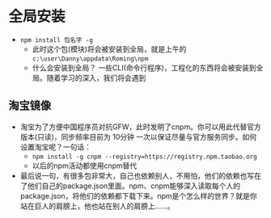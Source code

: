# 全局安装
* `npm install 包名字 -g`
    * 此时这个包(模块)将会被安装到全局，就是上午的`c:\user\Danny\appdata\Roming\npm`
    * 什么会安装到全局？ 一些CLI(命令行程序)，工程化的东西将会被安装到全局。随着学习的深入，我们将会遇到
    
## 淘宝镜像
* 淘宝为了方便中国程序员对抗GFW，此时发明了cnpm。你可以用此代替官方版本(只读)，同步频率目前为 10分钟 一次以保证尽量与官方服务同步。如何设置淘宝呢？一句话：
    * `npm install -g cnpm --registry=https://registry.npm.taobao.org`
    * 以后的npm活动都使用cnpm替代
* 最后说一句，有很多包非常大，自己也依赖别人，不用怕，他们的依赖也写在了他们自己的package.json里面。npm、cnpm能够深入读取每个人的package.json，将他们的依赖都下载下来。npm是个怎么样的世界？就是你站在巨人的肩膀上，他也站在别人的肩膀上……。